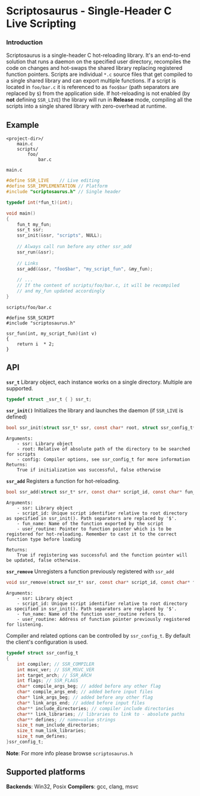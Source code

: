 # Scriptosaurus - Single-Header C Live Scripting 

### Introduction
Scriptosaurus is a single-header C hot-reloading library. It's an end-to-end solution that runs a daemon on the specified user directory, recompiles the code on changes and hot-swaps the shared library replacing registered function pointers. 
Scripts are individual `*.c` source files that get compiled to a single shared library and can export multiple functions. If a script is located in `foo/bar.c` it is referenced to as `foo$bar` (path separators are replaced by `$`) from the application side. 
If hot-reloading is not enabled (by **not** defining `SSR_LIVE`) the library will run in **Release** mode, compiling all the scripts into a single shared library with zero-overhead at runtime.


## Example
```
<project-dir>/
    main.c
    scripts/
        foo/
            bar.c
```

`main.c`

```c
#define SSR_LIVE 	// Live editing
#define SSR_IMPLEMENTATION // Platform
#include "scriptosaurus.h" // Single header

typedef int(*fun_t)(int);

void main()
{
    fun_t my_fun;
    ssr_t ssr;
    ssr_init(&ssr, "scripts", NULL);
    
    // Always call run before any other ssr_add
	ssr_run(&ssr);
	
    // Links 
    ssr_add(&ssr, "foo$bar", "my_script_fun", &my_fun);
    
    // ...
    // If the content of scripts/foo/bar.c, it will be recompiled
    // and my_fun updated accordingly
}
```

`scripts/foo/bar.c`
```
#define SSR_SCRIPT
#include "scriptosaurus.h"

ssr_fun(int, my_script_fun)(int v)
{
    return i  * 2;
}
```

## API

**`ssr_t`** Library object, each instance works on a single directory. Multiple are supported.
```c
typedef struct _ssr_t { } ssr_t; 
``` 

**`ssr_init()`** Initializes the library and launches the daemon (if `SSR_LIVE` is defined)
```c
bool ssr_init(struct ssr_t* ssr, const char* root, struct ssr_config_t* config)
```
```
Arguments:
    - ssr: Library object
    - root: Relative of absolute path of the directory to be searched for scripts
    - config: Compiler options, see ssr_config_t for more information
Returns:
    True if initialization was successful, false otherwise 
```

**`ssr_add`** Registers a function for hot-reloading.
```c
bool ssr_add(struct ssr_t* srr, const char* script_id, const char* fun_name, ssr_func_t* user_routine)
```
```
Arguments:
    - ssr: Library object
    - script_id: Unique script identifier relative to root directory as specified in ssr_init(). Path separators are replaced by '$'.
    - fun_name: Name of the function exported by the script
    - user_routine: Pointer to function pointer which is to be registered for hot-reloading. Remember to cast it to the correct function type before loading

Returns:
    True if registering was successful and the function pointer will be updated, false otherwise.
```

**`ssr_remove`** Unregisters a function previously registered with `ssr_add`
```c
void ssr_remove(struct ssr_t* ssr, const char* script_id, const char* fun_name, ssr_func_t* user_routine)
```
```
Arguments:
    - ssr: Library object
    - script_id: Unique script identifier relative to root directory as specified in ssr_init(). Path separators are replaced by '$'.
    - fun_name: Name of the function user_routine refers to.
    - user_routine: Address of function pointer previously registered for listening.
```

Compiler and related options can be controlled by `ssr_config_t`. By default the client's configuration is used.

```c
typedef struct ssr_config_t
{
	int compiler; // SSR_COMPILER
	int msvc_ver; // SSR_MSVC_VER
	int target_arch; // SSR_ARCH
	int flags; // SSR_FLAGS
	char* compile_args_beg; // added before any other flag
	char* compile_args_end; // added before input files
	char* link_args_beg; // added before any other flag
	char* link_args_end; // added before input files
	char** include_directories; // compiler include directories
	char** link_libraries; // libraries to link to - absolute paths
	char** defines; // name=value strings
	size_t num_include_directories;
	size_t num_link_libraries;
	size_t num_defines;
}ssr_config_t;
```

**Note**: For more info please browse `scriptosaurus.h`

## Supported platforms

**Backends**: Win32, Posix
**Compilers**: gcc, clang, msvc